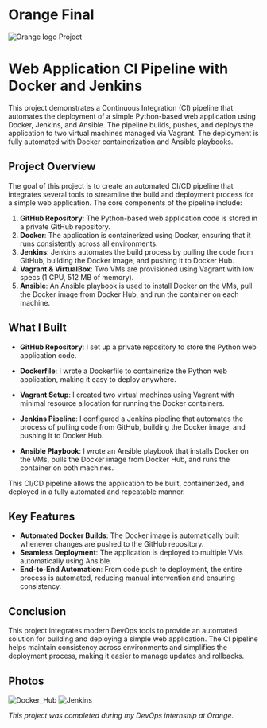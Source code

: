 # Orange Final
![Orange logo](https://github.com/user-attachments/assets/21bac1d4-ead6-48e6-b61e-967bd2b6149e)
 Project

# Web Application CI Pipeline with Docker and Jenkins

This project demonstrates a Continuous Integration (CI) pipeline that automates the deployment of a simple Python-based web application using Docker, Jenkins, and Ansible. The pipeline builds, pushes, and deploys the application to two virtual machines managed via Vagrant. The deployment is fully automated with Docker containerization and Ansible playbooks.

## Project Overview

The goal of this project is to create an automated CI/CD pipeline that integrates several tools to streamline the build and deployment process for a simple web application. The core components of the pipeline include:

1. **GitHub Repository**: The Python-based web application code is stored in a private GitHub repository.
2. **Docker**: The application is containerized using Docker, ensuring that it runs consistently across all environments.
3. **Jenkins**: Jenkins automates the build process by pulling the code from GitHub, building the Docker image, and pushing it to Docker Hub.
4. **Vagrant & VirtualBox**: Two VMs are provisioned using Vagrant with low specs (1 CPU, 512 MB of memory).
5. **Ansible**: An Ansible playbook is used to install Docker on the VMs, pull the Docker image from Docker Hub, and run the container on each machine.

## What I Built

- **GitHub Repository**: I set up a private repository to store the Python web application code.
  
- **Dockerfile**: I wrote a Dockerfile to containerize the Python web application, making it easy to deploy anywhere.

- **Vagrant Setup**: I created two virtual machines using Vagrant with minimal resource allocation for running the Docker containers.

- **Jenkins Pipeline**: I configured a Jenkins pipeline that automates the process of pulling code from GitHub, building the Docker image, and pushing it to Docker Hub.

- **Ansible Playbook**: I wrote an Ansible playbook that installs Docker on the VMs, pulls the Docker image from Docker Hub, and runs the container on both machines.

This CI/CD pipeline allows the application to be built, containerized, and deployed in a fully automated and repeatable manner.

## Key Features

- **Automated Docker Builds**: The Docker image is automatically built whenever changes are pushed to the GitHub repository.
- **Seamless Deployment**: The application is deployed to multiple VMs automatically using Ansible.
- **End-to-End Automation**: From code push to deployment, the entire process is automated, reducing manual intervention and ensuring consistency.

## Conclusion

This project integrates modern DevOps tools to provide an automated solution for building and deploying a simple web application. The CI pipeline helps maintain consistency across environments and simplifies the deployment process, making it easier to manage updates and rollbacks.

## Photos
![Docker_Hub](https://github.com/user-attachments/assets/7ed35fc2-67b2-43a0-8bd2-494a99300e0b)
![Jenkins](https://github.com/user-attachments/assets/93896fe5-c28b-4a6d-9e01-08af392f170c)



*This project was completed during my DevOps internship at Orange.*
